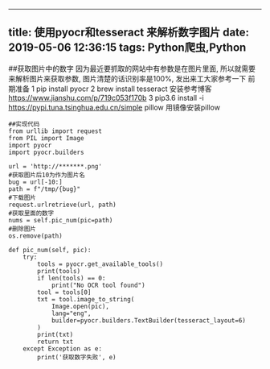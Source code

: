 
---
title: 使用pyocr和tesseract 来解析数字图片
date: 2019-05-06 12:36:15
tags: Python爬虫,Python
---


##获取图片中的数字
因为最近要抓取的网站中有参数是在图片里面, 所以就需要来解析图片来获取参数, 图片清楚的话识别率是100%, 发出来工大家参考一下
	前期准备
	1  pip install  pyocr
	2  brew install  tesseract     安装参考博客  https://www.jianshu.com/p/719c053f170b
	3  pip3.6 install -i https://pypi.tuna.tsinghua.edu.cn/simple pillow    用镜像安装pillow

	##实现代码
	from urllib import request
	from PIL import Image
	import pyocr
	import pyocr.builders
	
	url = 'http://*******.png'
	#获取图片后10为作为图片名
	bug = url[-10:]
	path = f"/tmp/{bug}"
	#下载图片
	request.urlretrieve(url, path)
	#获取里面的数字
	nums = self.pic_num(pic=path)
	#删除图片
	os.remove(path)
	
	def pic_num(self, pic):
	    try:
	        tools = pyocr.get_available_tools()
	        print(tools)
	        if len(tools) == 0:
	            print("No OCR tool found")
	        tool = tools[0]
	        txt = tool.image_to_string(
	            Image.open(pic),
	            lang="eng",
	            builder=pyocr.builders.TextBuilder(tesseract_layout=6)
	        )
	        print(txt)
	        return txt
	    except Exception as e:
	        print('获取数字失败', e)
    